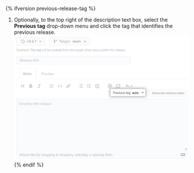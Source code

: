 {% ifversion previous-release-tag %}
1. Optionally, to the top right of the description text box, select the **Previous tag** drop-down menu and click the tag that identifies the previous release. ![Screenshot showing how to select a tag to identify the previous release](/assets/images/help/releases/releases-tag-previous-release.png)
{% endif %}
